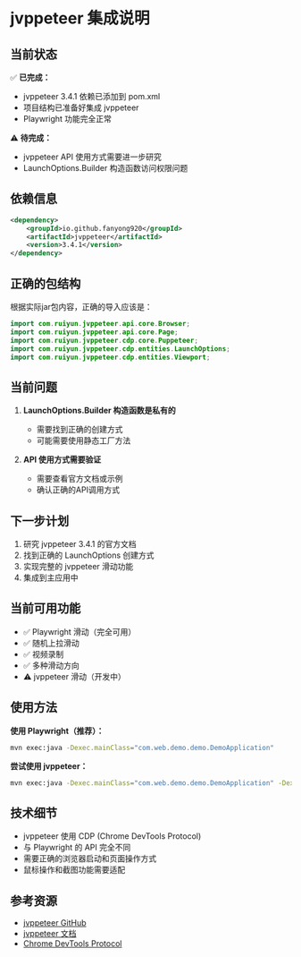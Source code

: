 # jvppeteer 集成说明

## 当前状态

✅ **已完成：**
- jvppeteer 3.4.1 依赖已添加到 pom.xml
- 项目结构已准备好集成 jvppeteer
- Playwright 功能完全正常

⚠️ **待完成：**
- jvppeteer API 使用方式需要进一步研究
- LaunchOptions.Builder 构造函数访问权限问题

## 依赖信息

```xml
<dependency>
    <groupId>io.github.fanyong920</groupId>
    <artifactId>jvppeteer</artifactId>
    <version>3.4.1</version>
</dependency>
```

## 正确的包结构

根据实际jar包内容，正确的导入应该是：

```java
import com.ruiyun.jvppeteer.api.core.Browser;
import com.ruiyun.jvppeteer.api.core.Page;
import com.ruiyun.jvppeteer.cdp.core.Puppeteer;
import com.ruiyun.jvppeteer.cdp.entities.LaunchOptions;
import com.ruiyun.jvppeteer.cdp.entities.Viewport;
```

## 当前问题

1. **LaunchOptions.Builder 构造函数是私有的**
   - 需要找到正确的创建方式
   - 可能需要使用静态工厂方法

2. **API 使用方式需要验证**
   - 需要查看官方文档或示例
   - 确认正确的API调用方式

## 下一步计划

1. 研究 jvppeteer 3.4.1 的官方文档
2. 找到正确的 LaunchOptions 创建方式
3. 实现完整的 jvppeteer 滑动功能
4. 集成到主应用中

## 当前可用功能

- ✅ Playwright 滑动（完全可用）
- ✅ 随机上拉滑动
- ✅ 视频录制
- ✅ 多种滑动方向
- ⚠️ jvppeteer 滑动（开发中）

## 使用方法

**使用 Playwright（推荐）：**
```bash
mvn exec:java -Dexec.mainClass="com.web.demo.demo.DemoApplication"
```

**尝试使用 jvppeteer：**
```bash
mvn exec:java -Dexec.mainClass="com.web.demo.demo.DemoApplication" -Dexec.args="jvppeteer"
```

## 技术细节

- jvppeteer 使用 CDP (Chrome DevTools Protocol)
- 与 Playwright 的 API 完全不同
- 需要正确的浏览器启动和页面操作方式
- 鼠标操作和截图功能需要适配

## 参考资源

- [jvppeteer GitHub](https://github.com/fanyong920/jvppeteer)
- [jvppeteer 文档](https://fanyong920.github.io/jvppeteer/)
- [Chrome DevTools Protocol](https://chromedevtools.github.io/devtools-protocol/)




